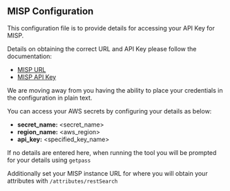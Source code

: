 ## MISP Configuration

This configuration file is to provide details for accessing your API Key for MISP.

Details on obtaining the correct URL and API Key please follow the documentation:
* [MISP URL](https://www.circl.lu/doc/misp/automation/#automation-url)
* [MISP API Key](https://www.circl.lu/doc/misp/automation/#automation-key)

We are moving away from you having the ability to place your credentials in the configuration in plain text.

You can access your AWS secrets by configuring your details as below:
- **secret_name:** \<secret_name\>
- **region_name:** \<aws_region\>
- **api_key:** \<specified_key_name\>

If no details are entered here, when running the tool you will be prompted for your details using `getpass`

Additionally set your MISP instance URL for where you will obtain your attributes with `/attributes/restSearch`
